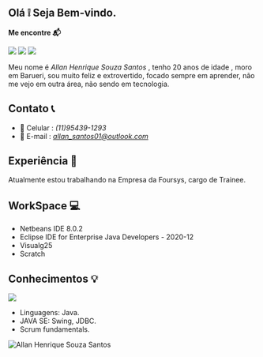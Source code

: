 ## Olá :grey_exclamation: Seja Bem-vindo.

**Me encontre :mailbox_with_mail:**

<img src="https://img.shields.io/badge/Facebook-1877F2?style=for-the-badge&logo=facebook&logoColor=white" /> <img src="https://img.shields.io/badge/Instagram-E4405F?style=for-the-badge&logo=instagram&logoColor=white" /> <img src="https://img.shields.io/badge/LinkedIn-0077B5?style=for-the-badge&logo=linkedin&logoColor=white" />

Meu nome é *Allan Henrique Souza Santos* , tenho 20 anos de idade , moro em Barueri, sou muito feliz e extrovertido, focado sempre em aprender, não me vejo em outra área, não sendo em tecnologia.

## Contato :telephone_receiver:

- :iphone:  Celular : *(11)95439-1293*
- :e-mail:  E-mail  : *allan_santos01@outlook.com*

## Experiência :construction_worker:

Atualmente estou trabalhando na Empresa da Foursys, cargo de Trainee.

## WorkSpace :computer: 

- Netbeans IDE 8.0.2
- Eclipse IDE for Enterprise Java Developers - 2020-12
- Visualg25
- Scratch

## Conhecimentos :bulb:

<img src="https://img.shields.io/badge/Java-ED8B00?style=for-the-badge&logo=java&logoColor=white" /> 

- Linguagens: Java. 
- JAVA SE: Swing, JDBC. 
- Scrum fundamentals. 

<img align="center" src="https://github-readme-stats.vercel.app/api?username=AllanSantos01&show_icons=true&locale=en" alt="Allan Henrique Souza Santos" />




